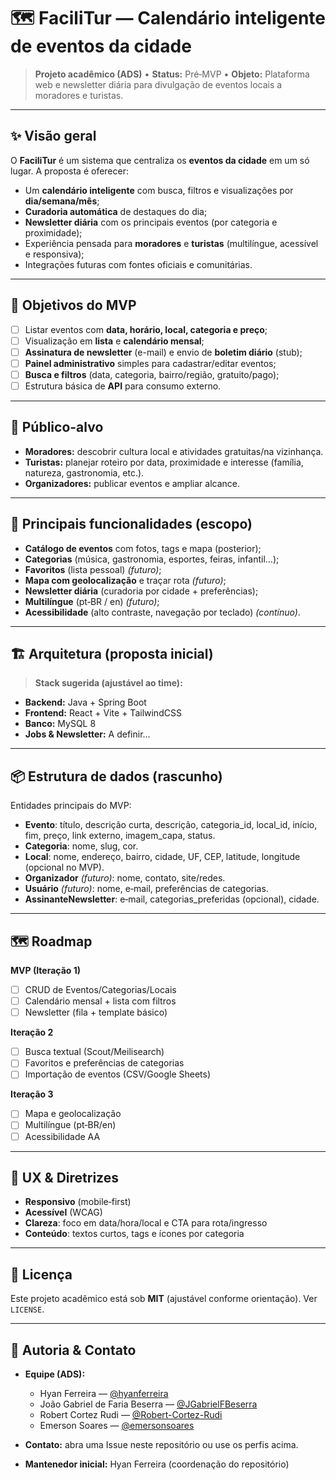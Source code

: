 # 🗺️ FaciliTur — Calendário inteligente de eventos da cidade

> **Projeto acadêmico (ADS)** • **Status:** Pré‑MVP • **Objeto:** Plataforma web e newsletter diária para divulgação de eventos locais a moradores e turistas.

---

## ✨ Visão geral

O **FaciliTur** é um sistema que centraliza os **eventos da cidade** em um só lugar. A proposta é oferecer:

* Um **calendário inteligente** com busca, filtros e visualizações por **dia/semana/mês**;
* **Curadoria automática** de destaques do dia;
* **Newsletter diária** com os principais eventos (por categoria e proximidade);
* Experiência pensada para **moradores** e **turistas** (multilíngue, acessível e responsiva);
* Integrações futuras com fontes oficiais e comunitárias.

---

## 🎯 Objetivos do MVP

* [ ] Listar eventos com **data, horário, local, categoria e preço**;
* [ ] Visualização em **lista** e **calendário mensal**;
* [ ] **Assinatura de newsletter** (e-mail) e envio de **boletim diário** (stub);
* [ ] **Painel administrativo** simples para cadastrar/editar eventos;
* [ ] **Busca e filtros** (data, categoria, bairro/região, gratuito/pago);
* [ ] Estrutura básica de **API** para consumo externo.

---

## 👥 Público-alvo

* **Moradores:** descobrir cultura local e atividades gratuitas/na vizinhança.
* **Turistas:** planejar roteiro por data, proximidade e interesse (família, natureza, gastronomia, etc.).
* **Organizadores:** publicar eventos e ampliar alcance.

---

## 🧩 Principais funcionalidades (escopo)

* **Catálogo de eventos** com fotos, tags e mapa (posterior);
* **Categorias** (música, gastronomia, esportes, feiras, infantil…);
* **Favoritos** (lista pessoal) *(futuro)*;
* **Mapa com geolocalização** e traçar rota *(futuro)*;
* **Newsletter diária** (curadoria por cidade + preferências);
* **Multilíngue** (pt‑BR / en) *(futuro)*;
* **Acessibilidade** (alto contraste, navegação por teclado) *(contínuo)*.

---

## 🏗️ Arquitetura (proposta inicial)

> **Stack sugerida (ajustável ao time):**

* **Backend:** Java + Spring Boot
* **Frontend:** React + Vite + TailwindCSS
* **Banco:** MySQL 8
* **Jobs & Newsletter:** A definir...

---

## 📦 Estrutura de dados (rascunho)

Entidades principais do MVP:

* **Evento**: título, descrição curta, descrição, categoria_id, local_id, início, fim, preço, link externo, imagem_capa, status.
* **Categoria**: nome, slug, cor.
* **Local**: nome, endereço, bairro, cidade, UF, CEP, latitude, longitude (opcional no MVP).
* **Organizador** *(futuro)*: nome, contato, site/redes.
* **Usuário** *(futuro)*: nome, e‑mail, preferências de categorias.
* **AssinanteNewsletter**: e‑mail, categorias_preferidas (opcional), cidade.

---

## 🗺️ Roadmap

**MVP (Iteração 1)**

* [ ] CRUD de Eventos/Categorias/Locais
* [ ] Calendário mensal + lista com filtros
* [ ] Newsletter (fila + template básico)

**Iteração 2**

* [ ] Busca textual (Scout/Meilisearch)
* [ ] Favoritos e preferências de categorias
* [ ] Importação de eventos (CSV/Google Sheets)

**Iteração 3**

* [ ] Mapa e geolocalização
* [ ] Multilíngue (pt‑BR/en)
* [ ] Acessibilidade AA

---

## 🧭 UX & Diretrizes

* **Responsivo** (mobile‑first)
* **Acessível** (WCAG)
* **Clareza**: foco em data/hora/local e CTA para rota/ingresso
* **Conteúdo**: textos curtos, tags e ícones por categoria

---

## 📄 Licença

Este projeto acadêmico está sob **MIT** (ajustável conforme orientação). Ver `LICENSE`.

---

## 👤 Autoria & Contato

* **Equipe (ADS):**

  * Hyan Ferreira — [@hyanferreira](https://github.com/hyanferreira)
  * João Gabriel de Faria Beserra — [@JGabrielFBeserra](https://github.com/JGabrielFBeserra)
  * Robert Cortez Rudi — [@Robert-Cortez-Rudi](https://github.com/Robert-Cortez-Rudi)
  * Emerson Soares — [@emersonsoares](https://github.com/emersonsoares)
* **Contato:** abra uma Issue neste repositório ou use os perfis acima.
* **Mantenedor inicial:** Hyan Ferreira (coordenação do repositório)
